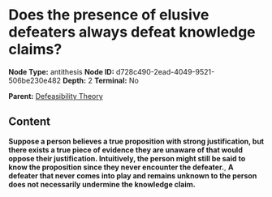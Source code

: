 # Does the presence of elusive defeaters always defeat knowledge claims?

**Node Type:** antithesis
**Node ID:** d728c490-2ead-4049-9521-506be230e482
**Depth:** 2
**Terminal:** No

**Parent:** [Defeasibility Theory](defeasibility-theory.md)

## Content

**Suppose a person believes a true proposition with strong justification, but there exists a true piece of evidence they are unaware of that would oppose their justification. Intuitively, the person might still be said to know the proposition since they never encounter the defeater.**, **A defeater that never comes into play and remains unknown to the person does not necessarily undermine the knowledge claim.**
